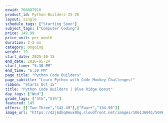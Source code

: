 ```yaml
---
ecwid: 766087910
product_id: Python-Builders-25-26
layout: single
schedule_tags: ["Starting Soon"]
subject_tags: ["Computer Coding"]
price: 149.99
price_unit: per month
duration: 2-3 mo
category: Ongoing
weight: 19
start_date: 2025-10-15
end_date: 2026-05-24
start_time: "5:30 PM"
end_time: "6:30 PM"
page_title: "Python Code Builders"
page_subtitle: "Learn Python with Code Monkey Challenges!"
ribbon: "Starts Oct 15"
title: "Python Code Builders | Blue Ridge Boost"
day_tags: ["Wed"]
grade_tags: ["4th","5th"]
featured: 145
offers: [["Two-Three","142.49"],["Four+","134.99"]]
image_url: "https://d2j6dbq0eux0bg.cloudfront.net/images/106136041/5046489872.png"
---
```

